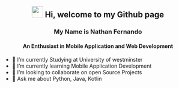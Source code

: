 <h2 align="center"> <img src="https://emojis.slackmojis.com/emojis/images/1588315024/8823/hyperkitty.gif?1588315024" width="30" /> Hi, welcome to my Github page </h2>
<h3 align="center">My Name is Nathan Fernando</h3>
<h4 align="center">An Enthusiast in Mobile Application and Web Development</h4>


- 🔭 I’m currently Studying at University of westminster
- 🌱 I’m currently learning Mobile Application Development
- 👯 I’m looking to collaborate on open Source Projects
- 💬 Ask me about Python, Java, Kotlin
